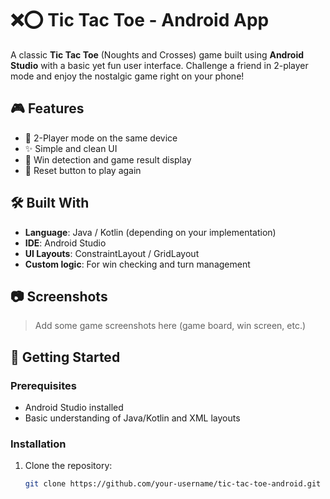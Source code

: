 # ❌⭕ Tic Tac Toe - Android App

A classic **Tic Tac Toe** (Noughts and Crosses) game built using **Android Studio** with a basic yet fun user interface. Challenge a friend in 2-player mode and enjoy the nostalgic game right on your phone!

## 🎮 Features

- 👥 2-Player mode on the same device
- ✨ Simple and clean UI
- 🧠 Win detection and game result display
- 🔁 Reset button to play again

## 🛠 Built With

- **Language**: Java / Kotlin (depending on your implementation)
- **IDE**: Android Studio
- **UI Layouts**: ConstraintLayout / GridLayout
- **Custom logic**: For win checking and turn management

## 📷 Screenshots

> Add some game screenshots here (game board, win screen, etc.)

## 🚀 Getting Started

### Prerequisites

- Android Studio installed
- Basic understanding of Java/Kotlin and XML layouts

### Installation

1. Clone the repository:
   ```bash
   git clone https://github.com/your-username/tic-tac-toe-android.git

